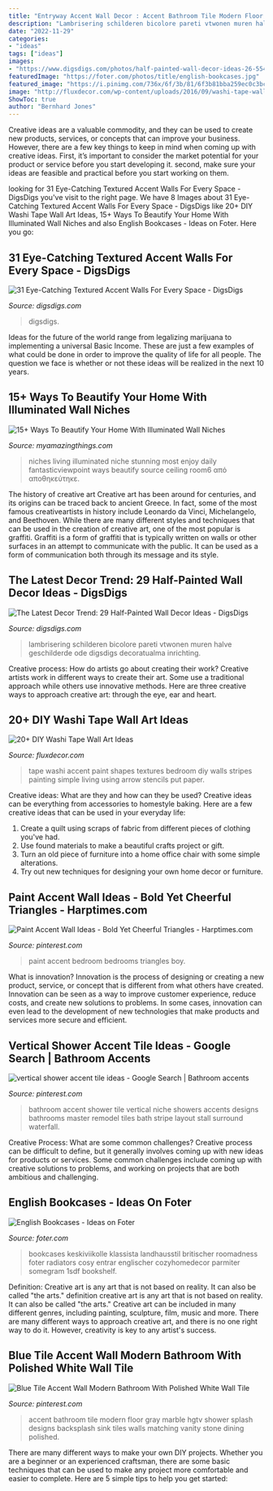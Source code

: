 ```yaml
---
title: "Entryway Accent Wall Decor : Accent Bathroom Tile Modern Floor Gray Marble Hgtv Shower Splash Designs Backsplash Sink Tiles Walls Matching Vanity Stone Dining Polished"
description: "Lambrisering schilderen bicolore pareti vtwonen muren halve geschilderde ode digsdigs decoratualma inrichting"
date: "2022-11-29"
categories:
- "ideas"
tags: ["ideas"]
images:
- "https://www.digsdigs.com/photos/half-painted-wall-decor-ideas-26-554x738.jpg"
featuredImage: "https://foter.com/photos/title/english-bookcases.jpg"
featured_image: "https://i.pinimg.com/736x/6f/3b/81/6f3b81bba259ec0c3bcbb696fb127cd3.jpg"
image: "http://fluxdecor.com/wp-content/uploads/2016/09/washi-tape-wall-art/14-washi-tape-wall-art.jpg"
ShowToc: true
author: "Bernhard Jones"
---
```



Creative ideas are a valuable commodity, and they can be used to create new products, services, or concepts that can improve your business. However, there are a few key things to keep in mind when coming up with creative ideas. First, it’s important to consider the market potential for your product or service before you start developing it. second, make sure your ideas are feasible and practical before you start working on them.

	

		
looking for 31 Eye-Catching Textured Accent Walls For Every Space - DigsDigs you've visit to the right page. We have 8 Images about 31 Eye-Catching Textured Accent Walls For Every Space - DigsDigs like 20+ DIY Washi Tape Wall Art Ideas, 15+ Ways To Beautify Your Home With Illuminated Wall Niches and also English Bookcases - Ideas on Foter. Here you go:
		
    
## 31 Eye-Catching Textured Accent Walls For Every Space - DigsDigs

<img loading=lazy src="https://www.digsdigs.com/photos/eye-catching-textured-accent-walls-for-every-space-24.jpg" onerror="this.onerror=null;this.src='https://tse2.mm.bing.net/th?id=OIP.qyCxMaX6sAE6a-HochMy0wHaLH&amp;pid=15.1';" alt="31 Eye-Catching Textured Accent Walls For Every Space - DigsDigs">

_Source: digsdigs.com_

>digsdigs. 

	

Ideas for the future of the world range from legalizing marijuana to implementing a universal Basic Income. These are just a few examples of what could be done in order to improve the quality of life for all people. The question we face is whether or not these ideas will be realized in the next 10 years.

    
## 15+ Ways To Beautify Your Home With Illuminated Wall Niches

<img loading=lazy src="https://myamazingthings.com/wp-content/uploads/2016/12/living_room6.jpg" onerror="this.onerror=null;this.src='https://tse2.mm.bing.net/th?id=OIP.knent-OXU5s1l5ISpfOzKQHaFj&amp;pid=15.1';" alt="15+ Ways To Beautify Your Home With Illuminated Wall Niches">

_Source: myamazingthings.com_

>niches living illuminated niche stunning most enjoy daily fantasticviewpoint ways beautify source ceiling room6 από αποθηκεύτηκε. 

	

The history of creative art
Creative art has been around for centuries, and its origins can be traced back to ancient Greece. In fact, some of the most famous creativeartists in history include Leonardo da Vinci, Michelangelo, and Beethoven. While there are many different styles and techniques that can be used in the creation of creative art, one of the most popular is graffiti. Graffiti is a form of graffiti that is typically written on walls or other surfaces in an attempt to communicate with the public. It can be used as a form of communication both through its message and its style.

    
## The Latest Decor Trend: 29 Half-Painted Wall Decor Ideas - DigsDigs

<img loading=lazy src="https://www.digsdigs.com/photos/half-painted-wall-decor-ideas-26-554x738.jpg" onerror="this.onerror=null;this.src='https://tse3.mm.bing.net/th?id=OIP.OiVRFKOpZRvpdiLzh1iwHAHaJ3&amp;pid=15.1';" alt="The Latest Decor Trend: 29 Half-Painted Wall Decor Ideas - DigsDigs">

_Source: digsdigs.com_

>lambrisering schilderen bicolore pareti vtwonen muren halve geschilderde ode digsdigs decoratualma inrichting. 

	

Creative process: How do artists go about creating their work?
Creative artists work in different ways to create their art. Some use a traditional approach while others use innovative methods. Here are three creative ways to approach creative art: through the eye, ear and heart.

    
## 20+ DIY Washi Tape Wall Art Ideas

<img loading=lazy src="http://fluxdecor.com/wp-content/uploads/2016/09/washi-tape-wall-art/14-washi-tape-wall-art.jpg" onerror="this.onerror=null;this.src='https://tse4.mm.bing.net/th?id=OIP.hh42mkMbV2S2yX9iChDt8gHaJ4&amp;pid=15.1';" alt="20+ DIY Washi Tape Wall Art Ideas">

_Source: fluxdecor.com_

>tape washi accent paint shapes textures bedroom diy walls stripes painting simple living using arrow stencils put paper. 

	

Creative ideas: What are they and how can they be used?
Creative ideas can be everything from accessories to homestyle baking. Here are a few creative ideas that can be used in your everyday life: 
1. Create a quilt using scraps of fabric from different pieces of clothing you've had.
2. Use found materials to make a beautiful crafts project or gift.
3. Turn an old piece of furniture into a home office chair with some simple alterations.
4. Try out new techniques for designing your own home decor or furniture.

    
## Paint Accent Wall Ideas - Bold Yet Cheerful Triangles - Harptimes.com

<img loading=lazy src="https://i.pinimg.com/736x/6f/3b/81/6f3b81bba259ec0c3bcbb696fb127cd3.jpg" onerror="this.onerror=null;this.src='https://tse2.mm.bing.net/th?id=OIP.sq0D7I_FeqhOKLr5pe38EgHaJ3&amp;pid=15.1';" alt="Paint Accent Wall Ideas - Bold Yet Cheerful Triangles - Harptimes.com">

_Source: pinterest.com_

>paint accent bedroom bedrooms triangles boy. 

	

What is innovation?
Innovation is the process of designing or creating a new product, service, or concept that is different from what others have created. Innovation can be seen as a way to improve customer experience, reduce costs, and create new solutions to problems. In some cases, innovation can even lead to the development of new technologies that make products and services more secure and efficient.

    
## Vertical Shower Accent Tile Ideas - Google Search | Bathroom Accents

<img loading=lazy src="https://i.pinimg.com/736x/9a/10/b9/9a10b91fe8e2a03a42ccf1a9f1ea394f--hall-bathroom-bathroom-showers.jpg" onerror="this.onerror=null;this.src='https://tse3.mm.bing.net/th?id=OIP.nBS-ga4cQHsIK1YggiBlMwHaLH&amp;pid=15.1';" alt="vertical shower accent tile ideas - Google Search | Bathroom accents">

_Source: pinterest.com_

>bathroom accent shower tile vertical niche showers accents designs bathrooms master remodel tiles bath stripe layout stall surround waterfall. 

	

Creative Process: What are some common challenges?
Creative process can be difficult to define, but it generally involves coming up with new ideas for products or services. Some common challenges include coming up with creative solutions to problems, and working on projects that are both ambitious and challenging.

    
## English Bookcases - Ideas On Foter

<img loading=lazy src="https://foter.com/photos/title/english-bookcases.jpg" onerror="this.onerror=null;this.src='https://tse3.mm.bing.net/th?id=OIP.eijeTUOSScbSYv3yT7fkvgHaKF&amp;pid=15.1';" alt="English Bookcases - Ideas on Foter">

_Source: foter.com_

>bookcases keskiviikolle klassista landhausstil britischer roomadness foter radiators cosy entrar englischer cozyhomedecor parmiter somegram 1sdf bookshelf. 

	

Definition: Creative art is any art that is not based on reality. It can also be called "the arts."
definition creative art is any art that is not based on reality. It can also be called "the arts." Creative art can be included in many different genres, including painting, sculpture, film, music and more. There are many different ways to approach creative art, and there is no one right way to do it. However, creativity is key to any artist's success.

    
## Blue Tile Accent Wall Modern Bathroom With Polished White Wall Tile

<img loading=lazy src="https://i.pinimg.com/736x/1d/01/f8/1d01f80d3bd5590400b1eb24bc5ad6f3--white-wall-tiles-blue-tiles.jpg" onerror="this.onerror=null;this.src='https://tse4.mm.bing.net/th?id=OIP.rQCV5Fakx6X0HzKNQI3t8wHaLH&amp;pid=15.1';" alt="Blue Tile Accent Wall Modern Bathroom With Polished White Wall Tile">

_Source: pinterest.com_

>accent bathroom tile modern floor gray marble hgtv shower splash designs backsplash sink tiles walls matching vanity stone dining polished. 

	

There are many different ways to make your own DIY projects. Whether you are a beginner or an experienced craftsman, there are some basic techniques that can be used to make any project more comfortable and easier to complete. Here are 5 simple tips to help you get started:

